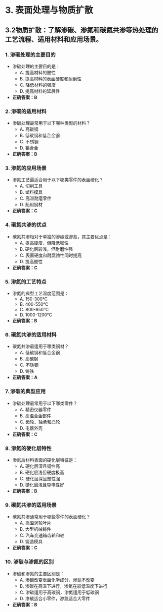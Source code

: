 # 3. **表面处理与物质扩散**
## 3.2**物质扩散**：了解渗碳、渗氮和碳氮共渗等热处理的工艺流程、适用材料和应用场景。
### 1. **渗碳处理的主要目的**
   - 渗碳处理的主要目的是：
     - A. 提高材料的塑性
     - B. 提高材料的表面硬度和耐磨性
     - C. 降低材料的强度
     - D. 提高材料的延展性
   - **正确答案：B**

### 2. **渗碳的适用材料**
   - 渗碳处理最常用于以下哪种类型的材料？
     - A. 高碳钢
     - B. 低碳钢和低合金钢
     - C. 不锈钢
     - D. 铝合金
   - **正确答案：B**

### 3. **渗氮的应用场景**
   - 渗氮工艺最适合用于以下哪类零件的表面硬化？
     - A. 切削工具
     - B. 塑料模具
     - C. 高温耐磨零件
     - D. 船用钢材
   - **正确答案：C**

### 4. **碳氮共渗的优点**
   - 碳氮共渗相对于单独的渗碳或渗氮，其主要优点是：
     - A. 提高硬度，但降低韧性
     - B. 硬化层较浅，但耐磨性强
     - C. 表面硬度和耐腐蚀性同时提高
     - D. 提高塑性
   - **正确答案：C**

### 5. **渗氮的工艺特点**
   - 渗氮的典型工艺温度范围是：
     - A. 150-300°C
     - B. 400-550°C
     - C. 800-950°C
     - D. 1000-1200°C
   - **正确答案：B**

### 6. **碳氮共渗的适用材料**
   - 碳氮共渗最适用于哪类钢材？
     - A. 低碳钢和低合金钢
     - B. 高碳钢
     - C. 不锈钢
     - D. 铸铁
   - **正确答案：A**

### 7. **渗碳的典型应用**
   - 渗碳处理最常用于以下哪类零件？
     - A. 精密仪器零件
     - B. 高温合金部件
     - C. 齿轮、轴承和凸轮
     - D. 电器外壳
   - **正确答案：C**

### 8. **渗氮的硬化层特性**
   - 渗氮后材料表面的硬化层特征是：
     - A. 硬化层深且韧性高
     - B. 硬化层浅但硬度极高
     - C. 硬化层深且塑性强
     - D. 硬化层浅且导电性好
   - **正确答案：B**

### 9. **碳氮共渗的适用场景**
   - 碳氮共渗通常用于哪些零件的表面硬化？
     - A. 高温涡轮叶片
     - B. 大型机械铸件
     - C. 汽车变速箱齿轮和轴
     - D. 锻造模具
   - **正确答案：C**

### 10. **渗碳与渗氮的区别**
   - 渗碳和渗氮的主要区别是：
     - A. 渗碳改变表面化学成分，渗氮不改变
     - B. 渗碳在高温下进行，渗氮在较低温度下进行
     - C. 渗碳适用于高碳钢，渗氮适用于低碳钢
     - D. 渗碳适合小零件，渗氮适合大零件
   - **正确答案：B**
